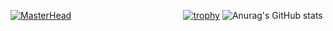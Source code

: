 [![MasterHead](https://i.im.ge/2022/07/28/Fje2sf.png)](https://www.github.com/haouanisoufiane)
<a style="margin-left: 10px;">
  &nbsp; &nbsp; &nbsp; &nbsp; &nbsp; &nbsp; &nbsp; &nbsp; &nbsp; &nbsp; &nbsp; &nbsp; &nbsp; &nbsp; &nbsp; &nbsp; &nbsp; &nbsp; &nbsp; &nbsp; &nbsp; [![trophy](https://github-profile-trophy.vercel.app/?username=haouanisoufiane)](https://github-profile-trophy.vercel.app/?username=ryo-ma&theme=oldie)
</a>
<a>
  ![Anurag's GitHub stats](https://github-readme-stats.vercel.app/api?username=haouanisoufiane&count_private=true&show_icons=true&theme=graywhite)
</a>



<!--
**haouanisoufiane/haouanisoufiane** is a ✨ _special_ ✨ repository because its `README.md` (this file) appears on your GitHub profile.

Here are some ideas to get you started:

- 🔭 I’m currently working on ...
- 🌱 I’m currently learning ...
- 👯 I’m looking to collaborate on ...
- 🤔 I’m looking for help with ...
- 💬 Ask me about ...
- 📫 How to reach me: ...
- 😄 Pronouns: ...
- ⚡ Fun fact: ...
-->
